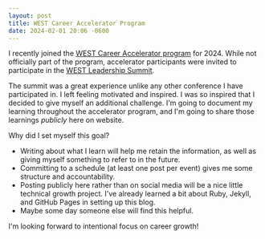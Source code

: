 ```yaml
---
layout: post
title: WEST Career Accelerator Program
date: 2024-02-01 20:06 -0600
---
```


I recently joined the [WEST Career Accelerator program](https://www.joinwest.org/mentorship/career-accelerator-program) for 2024. While not officially part of the program, accelerator participants were invited to participate in the [WEST Leadership Summit](https://2024westsummit.splashthat.com/). 

The summit was a great experience unlike any other conference I have participated in. I left feeling motivated and inspired. I was so inspired that I decided to give myself an additional challenge. I'm going to document my learning throughout the accelerator program, and I'm going to share those learnings *publicly* here on website.

Why did I set myself this goal?
* Writing about what I learn will help me retain the information, as well as giving myself something to refer to in the future.
* Committing to a schedule (at least one post per event) gives me some structure and accountability.
* Posting publicly here rather than on social media will be a nice little technical growth project. I've already learned a bit about Ruby, Jekyll, and GitHub Pages in setting up this blog.
* Maybe some day someone else will find this helpful.

I'm looking forward to intentional focus on career growth!